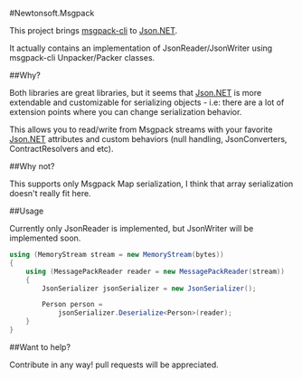 #Newtonsoft.Msgpack

This project brings [msgpack-cli][MsgPackCliLink] to [Json.NET][JsonNetLink].

It actually contains an implementation of JsonReader/JsonWriter using msgpack-cli Unpacker/Packer classes.

##Why?

Both libraries are great libraries, but it seems that [Json.NET][JsonNetLink] is more extendable and customizable for serializing objects - i.e: there are a lot of extension points where you can change serialization behavior.

This allows you to read/write from Msgpack streams with your favorite [Json.NET][JsonNetLink] attributes and custom behaviors (null handling, JsonConverters, ContractResolvers and etc).

##Why not?

This supports only Msgpack Map serialization, I think that array serialization doesn't really fit here.


##Usage

Currently only JsonReader is implemented, but JsonWriter will be implemented soon.


```csharp
using (MemoryStream stream = new MemoryStream(bytes))
{
    using (MessagePackReader reader = new MessagePackReader(stream))
    {
        JsonSerializer jsonSerializer = new JsonSerializer();

        Person person =
            jsonSerializer.Deserialize<Person>(reader);
    }                
}
```

##Want to help?

Contribute in any way! pull requests will be appreciated.

[MsgPackCliLink]:https://github.com/msgpack/msgpack-cli
[JsonNetLink]:https://github.com/JamesNK/Newtonsoft.Json
